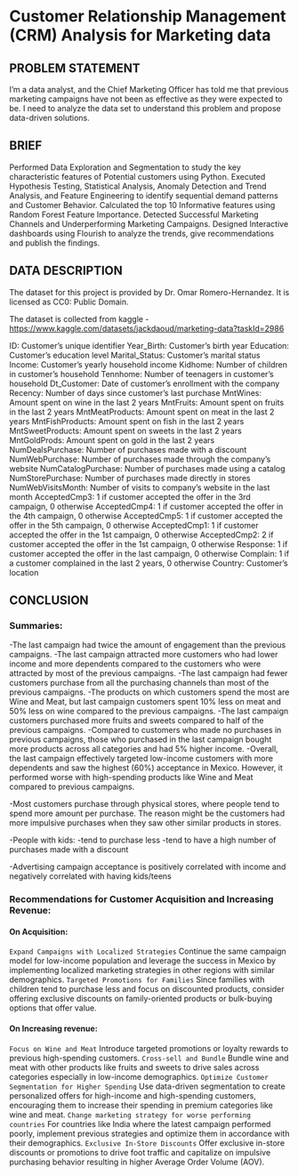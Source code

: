 # Customer Relationship Management (CRM) Analysis for Marketing data

## PROBLEM STATEMENT
I’m a data analyst, and the Chief Marketing Officer has told me that previous marketing campaigns have not been as effective as they were expected to be. I need to analyze the data set to understand this problem and propose data-driven solutions.

## BRIEF
Performed Data Exploration and Segmentation to study the key characteristic features of Potential customers using Python.
Executed Hypothesis Testing, Statistical Analysis, Anomaly Detection and Trend Analysis, and Feature Engineering to identify sequential demand patterns and Customer Behavior.
Calculated the top 10 Informative features using Random Forest Feature Importance.
Detected Successful Marketing Channels and Underperforming Marketing Campaigns.
Designed Interactive dashboards using Flourish to analyze the trends, give recommendations and publish the findings.

## DATA DESCRIPTION
The dataset for this project is provided by Dr. Omar Romero-Hernandez. It is licensed as CC0: Public Domain.

The dataset is collected from kaggle - https://www.kaggle.com/datasets/jackdaoud/marketing-data?taskId=2986

ID: Customer’s unique identifier
Year_Birth: Customer’s birth year
Education: Customer’s education level
Marital_Status: Customer’s marital status
Income: Customer’s yearly household income
Kidhome: Number of children in customer’s household
Tennhome: Number of teenagers in customer’s household
Dt_Customer: Date of customer’s enrollment with the company
Recency: Number of days since customer’s last purchase
MntWines: Amount spent on wine in the last 2 years
MntFruits: Amount spent on fruits in the last 2 years
MntMeatProducts: Amount spent on meat in the last 2 years
MntFishProducts: Amount spent on fish in the last 2 years
MntSweetProducts: Amount spent on sweets in the last 2 years
MntGoldProds: Amount spent on gold in the last 2 years
NumDealsPurchase: Number of purchases made with a discount
NumWebPurchase: Number of purchases made through the company’s website
NumCatalogPurchase: Number of purchases made using a catalog
NumStorePurchase: Number of purchases made directly in stores
NumWebVisitsMonth: Number of visits to company’s website in the last month
AcceptedCmp3: 1 if customer accepted the offer in the 3rd campaign, 0 otherwise
AcceptedCmp4: 1 if customer accepted the offer in the 4th campaign, 0 otherwise
AcceptedCmp5: 1 if customer accepted the offer in the 5th campaign, 0 otherwise
AcceptedCmp1: 1 if customer accepted the offer in the 1st campaign, 0 otherwise
AcceptedCmp2: 2 if customer accepted the offer in the 1st campaign, 0 otherwise
Response: 1 if customer accepted the offer in the last campaign, 0 otherwise
Complain: 1 if a customer complained in the last 2 years, 0 otherwise
Country: Customer’s location

## CONCLUSION
### Summaries:

-The last campaign had twice the amount of engagement than the previous campaigns.
  -The last campaign attracted more customers who had lower income and more dependents compared to the customers who were attracted by most of the previous campaigns.
  -The last campaign had fewer customers purchase from all the purchasing channels than most of the previous campaigns.
  -The products on which customers spend the most are Wine and Meat, but last campaign customers spent 10% less on meat and 50% less on wine compared to the previous campaigns.
  -The last campaign customers purchased more fruits and sweets compared to half of the previous campaigns.
  -Compared to customers who made no purchases in previous campaigns, those who purchased in the last campaign bought more products across all categories and had 5% higher income.
  -Overall, the last campaign effectively targeted low-income customers with more dependents and saw the highest (60%) acceptance in Mexico. However, it performed worse with high-spending products like Wine and Meat compared to previous campaigns.

-Most customers purchase through physical stores, where people tend to spend more amount per purchase. The reason might be the customers had more impulsive purchases when they saw other similar products in stores.

-People with kids:
  -tend to purchase less
  -tend to have a high number of purchases made with a discount

-Advertising campaign acceptance is positively correlated with income and negatively correlated with having kids/teens



### Recommendations for Customer Acquisition and Increasing Revenue:

#### On Acquisition:
`Expand Campaigns with Localized Strategies`
Continue the same campaign model for low-income population and leverage the success in Mexico by implementing localized marketing strategies in other regions with similar demographics.
`Targeted Promotions for Families`
Since families with children tend to purchase less and focus on discounted products, consider offering exclusive discounts on family-oriented products or bulk-buying options that offer value.
#### On Increasing revenue:
`Focus on Wine and Meat`
Introduce targeted promotions or loyalty rewards to previous high-spending customers.
`Cross-sell and Bundle`
Bundle wine and meat with other products like fruits and sweets to drive sales across categories especially in low-income demographics.
`Optimize Customer Segmentation for Higher Spending`
Use data-driven segmentation to create personalized offers for high-income and high-spending customers, encouraging them to increase their spending in premium categories like wine and meat.
`Change marketing strategy for worse performing countries`
For countries like India where the latest campaign performed poorly, implement previous strategies and optimize them in accordance with their demographics.
`Exclusive In-Store Discounts`
Offer exclusive in-store discounts or promotions to drive foot traffic and capitalize on impulsive purchasing behavior resulting in higher Average Order Volume (AOV).


